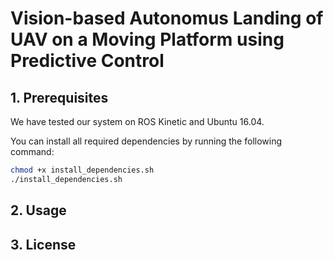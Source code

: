# Vision-based Autonomus Landing of UAV on a Moving Platform using Predictive Control

## 1. Prerequisites

We have tested our system on ROS Kinetic and Ubuntu 16.04.

You can install all required dependencies by running the following command:

```bash
chmod +x install_dependencies.sh
./install_dependencies.sh
```

## 2. Usage


## 3. License
